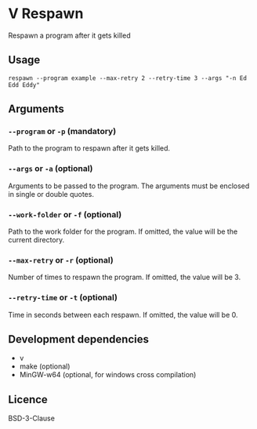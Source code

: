 # V Respawn

Respawn a program after it gets killed

## Usage

```
respawn --program example --max-retry 2 --retry-time 3 --args "-n Ed Edd Eddy"
```

## Arguments

### ```--program``` or ```-p``` (mandatory)

Path to the program to respawn after it gets killed.

### ```--args``` or ```-a``` (optional)

Arguments to be passed to the program. The arguments must be enclosed in single or double quotes.

### ```--work-folder``` or ```-f``` (optional)

Path to the work folder for the program. If omitted, the value will be the current directory.

### ```--max-retry``` or ```-r``` (optional)

Number of times to respawn the program. If omitted, the value will be 3.

### ```--retry-time``` or ```-t``` (optional)

Time in seconds between each respawn. If omitted, the value will be 0.

## Development dependencies

- v
- make (optional)
- MinGW-w64 (optional, for windows cross compilation)

## Licence

BSD-3-Clause
